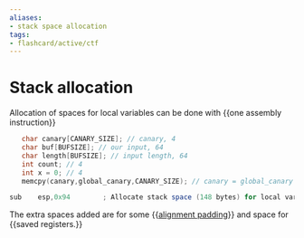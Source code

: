 ```yaml
---
aliases:
- stack space allocation
tags:
- flashcard/active/ctf
---
```


# Stack allocation 

Allocation of spaces for local variables can be done with {{one assembly instruction}}
```c
   char canary[CANARY_SIZE]; // canary, 4
   char buf[BUFSIZE]; // our input, 64 
   char length[BUFSIZE]; // input length, 64
   int count; // 4
   int x = 0; // 4
   memcpy(canary,global_canary,CANARY_SIZE); // canary = global_canary 
```
```as
sub    esp,0x94        ; Allocate stack space (148 bytes) for local variables
```
The extra spaces added are for some {{[alignment padding](./Stack%20alignment.md)}} and space for {{saved registers.}} <!--SR:!2024-12-14,1,228!2024-12-14,1,230!2024-12-14,1,228-->